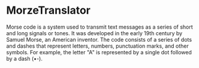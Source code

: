 # MorzeTranslator
Morse code is a system used to transmit text messages as a series of short and long signals or tones. It was developed in the early 19th century by Samuel Morse, an American inventor. The code consists of a series of dots and dashes that represent letters, numbers, punctuation marks, and other symbols. For example, the letter "A" is represented by a single dot followed by a dash (•-).
